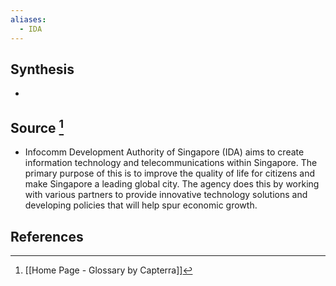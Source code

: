 ```yaml
---
aliases:
  - IDA
---
```

## Synthesis
- 
## Source [^1]
- Infocomm Development Authority of Singapore (IDA) aims to create information technology and telecommunications within Singapore. The primary purpose of this is to improve the quality of life for citizens and make Singapore a leading global city. The agency does this by working with various partners to provide innovative technology solutions and developing policies that will help spur economic growth.
## References

[^1]: [[Home Page - Glossary by Capterra]]